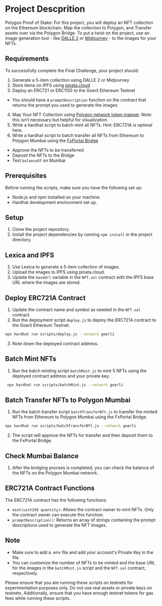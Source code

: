 # Project Descprition

Polygon Proof of Stake: For this project, you will deploy an NFT collection on the Ethereum blockchain, Map the collection to Polygon, and Transfer assets over via the Polygon Bridge. To put a twist on the project, use an image generation tool - like [DALLE 2](https://openai.com/dall-e-2/) or [Midjourney](https://www.midjourney.com/) - to the images for your NFTs.


## Requirements 

To successfully complete the Final Challenge, your project should:

1. Generate a 5-item collection using DALLE 2 or Midjourney
2. Store items on IPFS using [pinata.cloud](http://pinata.cloud/)
3. Deploy an ERC721 or ERC1155 to the Goerli Ethereum Testnet

* You should have a `promptDescription` function on the contract that returns the prompt you used to generate the images

4. Map Your NFT Collection using [Polygon network token mapper](https://mapper.polygon.technology/). Note: this isn’t necessary but helpful for visualization.
5. Write a hardhat script to batch mint all NFTs. Hint: ERC721A is optimal here.
6. Write a hardhat script to batch transfer all NFTs from Ethereum to Polygon Mumbai using the [FxPortal Bridge](https://wiki.polygon.technology/docs/pos/design/bridge/l1-l2-communication/fx-portal/)

* Approve the NFTs to be transferred
* Deposit the NFTs to the Bridge
* Test `balanceOf` on Mumbai

## Prerequisites

Before running the scripts, make sure you have the following set up:

- Node.js and npm installed on your machine.
- Hardhat development environment set up.

## Setup

1. Clone the project repository.
2. Install the project dependencies by running `npm install` in the project directory.

## Lexica and IPFS

1. Use Lexica to generate a 5-item collection of images.
2. Upload the images to IPFS using pinata.cloud.
3. Update the `baseUrl` variable in the `NFT.sol` contract with the IPFS base URL where the images are stored.

## Deploy ERC721A Contract

1. Update the contract name and symbol as needed in the `NFT.sol` contract.
2. Run the deployment script `deploy.js` to deploy the ERC721A contract to the Goerli Ethereum Testnet.

```bash
npx hardhat run scripts/deploy.js --network goerli
```

3. Note down the deployed contract address.

## Batch Mint NFTs

1. Run the batch minting script `batchMint.js` to mint 5 NFTs using the deployed contract address and your private key.

```bash
 npx hardhat run scripts/batchMint.js --network goerli
```

## Batch Transfer NFTs to Polygon Mumbai

1. Run the batch transfer script `batchTransferNft.js` to transfer the minted NFTs from Ethereum to Polygon Mumbai using the FxPortal Bridge.

```bash
npx hardhat run scripts/batchTransferNft.js --network goerli
```

2. The script will approve the NFTs for transfer and then deposit them to the FxPortal Bridge.

## Check Mumbai Balance

1. After the bridging process is completed, you can check the balance of the NFTs on the Polygon Mumbai network.

## ERC721A Contract Functions

The ERC721A contract has the following functions:

- `mint(uint256 quantity)`: Allows the contract owner to mint NFTs. Only the contract owner can execute this function.
- `promptDescription()`: Returns an array of strings containing the prompt descriptions used to generate the NFT images.

## Note

- Make sure to add a .env file and add your account's Private Key in the file.
- You can customize the number of NFTs to be minted and the base URL for the images in the `batchMint.js` script and the `NFT.sol` contract, respectively.

Please ensure that you are running these scripts on testnets for experimentation purposes only. Do not use real assets or private keys on testnets. Additionally, ensure that you have enough testnet tokens for gas fees while running these scripts.
